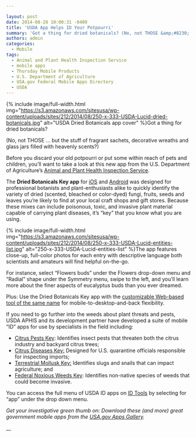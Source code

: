 ```yaml
---

layout: post
date: 2014-08-28 10:00:31 -0400
title: 'USDA App Helps ID Your Potpourri'
summary: 'Got a thing for dried botanicals? (No, not THOSE &amp;#8230; but the stuff of fragrant sachets, decorative wreaths and glass jars filled with heavenly scents?) Before you discard your old potpourri or put some within reach of pets and children, you&amp;#8217;ll want to take a look at this'
authors: admin
categories:
  - Mobile
tags:
  - Animal and Plant Health Inspection Service
  - mobile apps
  - Thursday Mobile Products
  - U.S. Department of Agriculture
  - USA.gov Federal Mobile Apps Directory
  - USDA
---
```



{% include image/full-width.html img="https://s3.amazonaws.com/sitesusa/wp-content/uploads/sites/212/2014/08/250-x-333-USDA-Lucid-dried-botanicals.jpg" alt="USDA Dried Botanicals app cover" %}Got a thing for dried botanicals?

(No, not THOSE &#8230; but the stuff of fragrant sachets, decorative wreaths and glass jars filled with heavenly scents?)

Before you discard your old potpourri or put some within reach of pets and children, you&#8217;ll want to take a look at this new app from the U.S. Department of Agriculture&#8217;s [Animal and Plant Health Inspection Service](http://www.aphis.usda.gov/wps/portal/aphis/home/).

The **Dried Botanicals Key app** for [iOS](https://itunes.apple.com/us/app/dried-botanicals-key/id818972882?mt=8) and [Android](https://play.google.com/store/apps/details?id=com.lucidcentral.mobile.dried_bot&hl=en) was designed for professional botanists and plant-enthusiasts alike to quickly identify the variety of dried (scented, bleached or color-dyed) fungi, fruits, seeds and leaves you&#8217;re likely to find at your local craft shops and gift stores. Because these mixes can include poisonous, toxic, and invasive plant material capable of carrying plant diseases, it&#8217;s &#8220;key&#8221; that you know what you are using.


{% include image/full-width.html img="https://s3.amazonaws.com/sitesusa/wp-content/uploads/sites/212/2014/08/250-x-333-USDA-Lucid-entities-list.jpg" alt="250-x-333-USDA-Lucid-entities-list" %}The app features close-up, full-color photos for each entry with descriptive language both scientists and amateurs will find helpful on-the-go.

For instance, select &#8220;Flowers buds&#8221; under the Flowers drop-down menu and &#8220;Radial&#8221; shape under the Symmetry menu, swipe to the left, and you&#8217;ll learn more about the finer aspects of eucalyptus buds than you ever dreamed.

Plus: Use the Dried Botanicals Key app with the [customizable Web-based tool of the same name](http://idtools.org/id/dried_botanical/index.php) for mobile-to-desktop-and-back flexibility.

If you need to go further into the weeds about plant threats and pests, USDA APHIS and its development partner have developed a suite of mobile &#8220;ID&#8221; apps for use by specialists in the field including:

  * [Citrus Pests Key](https://itunes.apple.com/us/app/citrus-pests-key/id816016765?mt=8): Identifies insect pests that threaten both the citrus industry and backyard citrus trees;
  * [Citrus Diseases Key:](https://itunes.apple.com/us/app/citrus-diseases-key/id818939368?mt=8) Designed for U.S. quarantine officials responsible for inspecting imports;
  * [Terrestrial Mollusk Key:](https://itunes.apple.com/us/app/terrestrial-mollusc-key/id818984385?mt=8) Identifies slugs and snails that can impact agriculture; and
  * [Federal Noxious Weeds Key](https://itunes.apple.com/us/app/federal-noxious-weeds-key/id819013797?mt=8): Identifies non-native species of weeds that could become invasive.

You can access the full menu of USDA ID apps on [ID Tools](http://idtools.org/) by selecting for &#8220;app&#8221; under the drop down menu.

_Get your investigative green thumb on: Download these (and more) great government mobile apps from the [USA.gov Apps Gallery](http://apps.usa.gov/)._

__ 

&nbsp;

&nbsp;